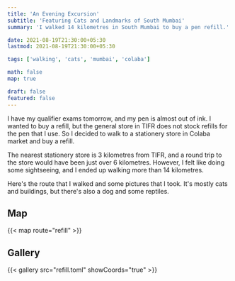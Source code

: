 ```yaml
---
title: 'An Evening Excursion'
subtitle: 'Featuring Cats and Landmarks of South Mumbai'
summary: 'I walked 14 kilometres in South Mumbai to buy a pen refill.'

date: 2021-08-19T21:30:00+05:30
lastmod: 2021-08-19T21:30:00+05:30

tags: ['walking', 'cats', 'mumbai', 'colaba']

math: false
map: true

draft: false
featured: false
---
```


I have my qualifier exams tomorrow, and my pen is almost out of ink. I wanted to buy a refill, but the general store in TIFR does not stock refills for the pen that I use. So I decided to walk to a stationery store in Colaba market and buy a refill.

The nearest stationery store is 3 kilometres from TIFR, and a round trip to the store would have been just over 6 kilometres. However, I felt like doing some sightseeing, and I ended up walking more than 14 kilometres.

Here's the route that I walked and some pictures that I took. It's mostly cats and buildings, but there's also a dog and some reptiles.

## Map

{{< map route="refill" >}}

## Gallery

{{< gallery src="refill.toml" showCoords="true" >}}